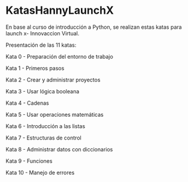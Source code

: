 # KatasHannyLaunchX
En base al curso de introducción a Python, se realizan estas katas para launch x- Innovaccion Virtual.


Presentación de las 11 katas:

Kata 0 - Preparación del entorno de trabajo

Kata 1 - Primeros pasos

Kata 2 - Crear y administrar proyectos

Kata 3 - Usar lógica booleana

Kata 4 - Cadenas

Kata 5 - Usar operaciones matemáticas

Kata 6 - Introducción a las listas

Kata 7 - Estructuras de control

Kata 8 - Administrar datos con diccionarios

Kata 9 - Funciones

Kata 10 - Manejo de errores

